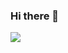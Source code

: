 ### Hi there 👋

<img align="center" src="https://github-readme-stats.vercel.app/api?username=andydptyo&theme=merko" />

<!--
**andydptyo/andydptyo** is a ✨ _special_ ✨ repository because its `README.md` (this file) appears on your GitHub profile.

Here are some ideas to get you started:

- 🌱 I’m currently learning ...
- 👯 I’m looking to collaborate on ...
- 🤔 I’m looking for help with ...
- 💬 Ask me about ...
- 📫 How to reach me: ...
- 😄 Pronouns: ...
- ⚡ Fun fact: ...
-->

